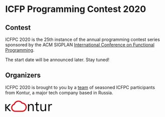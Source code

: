 # ICFP Programming Contest 2020

## Contest

ICFPC 2020 is the 25th instance of the annual programming contest series sponsored by the ACM SIGPLAN [International Conference on Functional Programming](https://conf.researchr.org/home/icfp-2020/).

The start date will be announced later. Stay tuned!

## Organizers

ICFPC 2020 is brought to you by a [team](https://github.com/orgs/icfpcontest2020/people) of seasoned ICFPC participants from Kontur, a major tech company based in Russia.

[![Kontur](./logo-kontur-eng.png)](https://tech.kontur.ru/contests/icfpc)